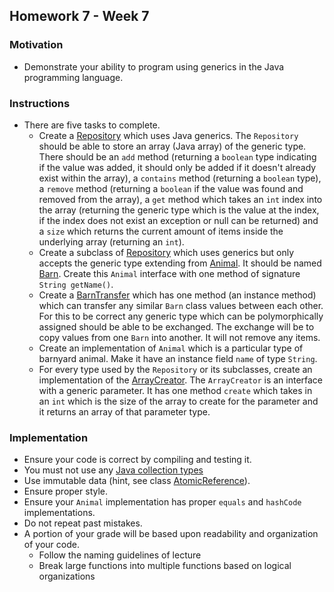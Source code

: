 ## Homework 7 - Week 7

### Motivation
* Demonstrate your ability to program using generics in the Java programming language.

### Instructions
* There are five tasks to complete.
    - Create a [Repository](src/main/java/edu/nyu/cs9053/homework7/Repository.java) which uses Java generics.  The `Repository` should be able to store an array (Java array) of the generic type.  There should be an `add` method (returning a `boolean` type indicating if the value was added, it should only be added if it doesn't already exist within the array), a `contains` method (returning a `boolean` type), a `remove` method (returning a `boolean` if the value was found and removed from the array), a `get` method which takes an `int` index into the array (returning the generic type which is the value at the index, if the index does not exist an exception or null can be returned) and a `size` which returns the current amount of items inside the underlying array (returning an `int`).
    - Create a subclass of [Repository](src/main/java/edu/nyu/cs9053/homework7/Repository.java) which uses generics but only accepts the generic type extending from [Animal](src/main/java/edu/nyu/cs9053/homework7/Animal.java).  It should be named [Barn](src/main/java/edu/nyu/cs9053/homework7/Barn.java).  Create this `Animal` interface with one method of signature `String getName()`.
    - Create a [BarnTransfer](src/main/java/edu/nyu/cs9053/homework7/BarnTransfer.java) which has one method (an instance method) which can transfer any similar `Barn` class values between each other.  For this to be correct any generic type which can be polymorphically assigned should be able to be exchanged.  The exchange will be to copy values from one `Barn` into another.  It will not remove any items. 
    - Create an implementation of `Animal` which is a particular type of barnyard animal.   Make it have an instance field `name` of type `String`.
    - For every type used by the `Repository` or its subclasses, create an implementation of the [ArrayCreator](src/main/java/edu/nyu/cs9053/homework7/ArrayCreator.java).  The `ArrayCreator` is an interface with a generic parameter.  It has one method `create` which takes in an `int` which is the size of the array to create for the parameter and it returns an array of that parameter type.

### Implementation
* Ensure your code is correct by compiling and testing it.
* You must not use any [Java collection types](https://en.wikipedia.org/wiki/Java_collections_framework)
* Use immutable data (hint, see class [AtomicReference](https://docs.oracle.com/javase/8/docs/api/java/util/concurrent/atomic/AtomicReference.html)).
* Ensure proper style.
* Ensure your `Animal` implementation has proper `equals` and `hashCode` implementations.
* Do not repeat past mistakes.
* A portion of your grade will be based upon readability and organization of your code.
    - Follow the naming guidelines of lecture
    - Break large functions into multiple functions based on logical organizations
    